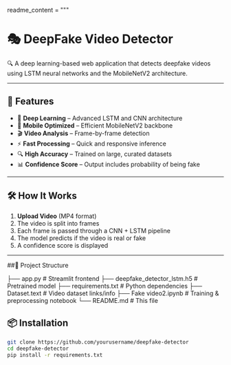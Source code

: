 readme_content = """
# 🎭 DeepFake Video Detector

🔍 A deep learning-based web application that detects deepfake videos using LSTM neural networks and the MobileNetV2 architecture.

---

## 🚀 Features

- 🧠 **Deep Learning** – Advanced LSTM and CNN architecture
- 📱 **Mobile Optimized** – Efficient MobileNetV2 backbone
- 🎬 **Video Analysis** – Frame-by-frame detection
- ⚡ **Fast Processing** – Quick and responsive inference
- 🔍 **High Accuracy** – Trained on large, curated datasets
- 📊 **Confidence Score** – Output includes probability of being fake

---

## 🛠 How It Works

1. **Upload Video** (MP4 format)
2. The video is split into frames
3. Each frame is passed through a CNN + LSTM pipeline
4. The model predicts if the video is real or fake
5. A confidence score is displayed

---
##📁 Project Structure

├── app.py                  # Streamlit frontend
├── deepfake_detector_lstm.h5   # Pretrained model
├── requirements.txt        # Python dependencies
├── Dataset.text            # Video dataset links/info
├── Fake video2.ipynb       # Training & preprocessing notebook
└── README.md               # This file

## 📦 Installation

```bash
git clone https://github.com/yourusername/deepfake-detector
cd deepfake-detector
pip install -r requirements.txt
